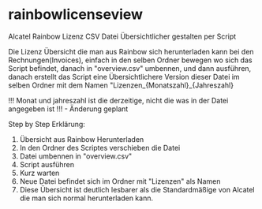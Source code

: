 # rainbowlicenseview
Alcatel Rainbow Lizenz CSV Datei Übersichtlicher gestalten per Script

Die Lizenz Übersicht die man aus Rainbow sich herunterladen kann bei den Rechnungen(Invoices), einfach in den selben Ordner bewegen wo sich das Script befindet, danach in "overview.csv" umbennen, und dann ausführen, danach erstellt das Script eine Übersichtlichere Version dieser Datei im selben Ordner mit dem Namen "Lizenzen_{Monatszahl}_{Jahreszahl} 

!!! Monat und jahreszahl ist die derzeitige, nicht die was in der Datei angegeben ist !!! - Änderung geplant

Step by Step Erklärung:

1.  Übersicht aus Rainbow Herunterladen
2.  In den Ordner des Scriptes verschieben die Datei
3.  Datei umbennen in "overview.csv"
4.  Script ausführen
5.  Kurz warten
6.  Neue Datei befindet sich im Ordner mit "Lizenzen" als Namen
7.  Diese Übersicht ist deutlich lesbarer als die Standardmäßige von Alcatel die man sich normal herunterladen kann.
